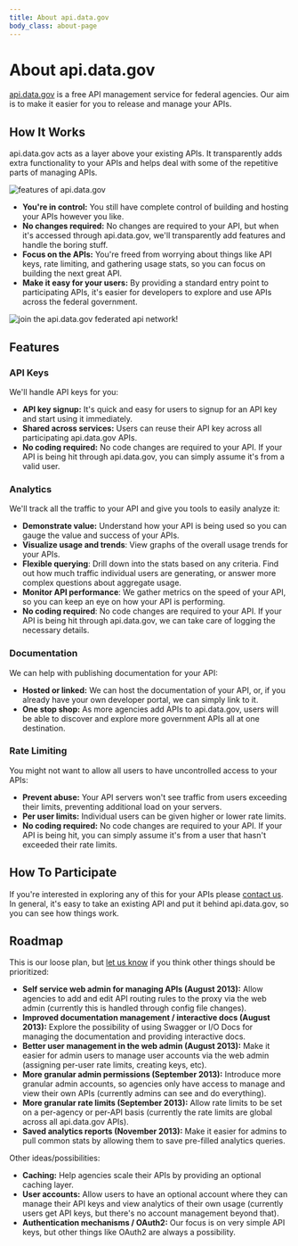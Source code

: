 ```yaml
---
title: About api.data.gov
body_class: about-page
---
```


# About api.data.gov

[api.data.gov](http://api.data.gov/) is a free API management service for federal agencies. Our aim is to make it easier for you to release and manage your APIs.

## How It Works

api.data.gov acts as a layer above your existing APIs. It transparently adds  extra functionality to your APIs and helps deal with some of the repetitive parts of managing APIs.

![features of api.data.gov](http://farm4.staticflickr.com/3680/9302707420_dbc7c2c437_o.png)

- **You're in control:** You still have complete control of building and hosting your APIs however you like.
- **No changes required:** No changes are required to your API, but when it's accessed through api.data.gov, we'll transparently add features and handle the boring stuff.
- **Focus on the APIs:** You're freed from worrying about things like API keys, rate limiting, and gathering usage stats, so you can focus on building the next great API.
- **Make it easy for your users:** By providing a standard entry point to participating APIs, it's easier for developers to explore and use APIs across the federal government.

![join the api.data.gov federated api network!](http://farm6.staticflickr.com/5515/9299911959_bdc195fb56_o.png)

## Features

### API Keys

We'll handle API keys for you:

- **API key signup:** It's quick and easy for users to signup for an API key and start using it immediately.
- **Shared across services:** Users can reuse their API key across all participating api.data.gov APIs.
- **No coding required:** No code changes are required to your API. If your API is being hit through api.data.gov, you can simply assume it's from a valid user.

### Analytics

We'll track all the traffic to your API and give you tools to easily analyze it:

- **Demonstrate value:** Understand how your API is being used so you can gauge the value and success of your APIs.
- **Visualize usage and trends**: View graphs of the overall usage trends for your APIs.
- **Flexible querying**: Drill down into the stats based on any criteria. Find out how much traffic individual users are generating, or answer more complex  questions about aggregate usage.
- **Monitor API performance**: We gather metrics on the speed of your API, so you can keep an eye on how your API is performing.
- **No coding required**: No code changes are required to your API. If your API is being hit through api.data.gov, we can take care of logging the necessary details.

### Documentation

We can help with publishing documentation for your API:
- **Hosted or linked:** We can host the documentation of your API, or, if you already have your own developer portal, we can simply link to it.
- **One stop shop:** As more agencies add APIs to api.data.gov, users will be able to discover and explore more government APIs all at one destination.

### Rate Limiting

You might not want to allow all users to have uncontrolled access to your APIs:

- **Prevent abuse:** Your API servers won't see traffic from users exceeding their limits, preventing additional load on your servers.
- **Per user limits:** Individual users can be given higher or lower rate limits.
- **No coding required:** No code changes are required to your API. If your API is being hit, you can simply assume it's from a user that hasn't exceeded their rate limits.

## How To Participate

If you're interested in exploring any of this for your APIs please [contact us](http://api.data.gov/contact). In general, it's easy to take an existing API and put it behind api.data.gov, so you can see how things work.

## Roadmap

This is our loose plan, but [let us know](http://api.data.gov/contact) if you think other things should be prioritized:

- **Self service web admin for managing APIs (August 2013):** Allow agencies to add and edit API routing rules to the proxy via the web admin (currently this is handled through config file changes).
- **Improved documentation management / interactive docs (August 2013):** Explore the possibility of using Swagger or I/O Docs for managing the documentation and providing interactive docs.
- **Better user management in the web admin (August 2013):** Make it easier for admin users to manage user accounts via the web admin (assigning per-user rate limits, creating keys, etc).
- **More granular admin permissions (September 2013):** Introduce more granular admin accounts, so agencies only have access to manage and view their own APIs (currently admins can see and do everything).
- **More granular rate limits (September 2013):** Allow rate limits to be set on a per-agency or per-API basis (currently the rate limits are global across all api.data.gov APIs).
- **Saved analytics reports (November 2013):** Make it easier for admins to pull common stats by allowing them to save pre-filled analytics queries.

Other ideas/possibilities:

- **Caching:** Help agencies scale their APIs by providing an optional caching layer.
- **User accounts:** Allow users to have an optional account where they can manage their API keys and view analytics of their own usage (currently users get API keys, but there's no account management beyond that).
- **Authentication mechanisms / OAuth2:** Our focus is on very simple API keys, but other things like OAuth2 are always a possibility.
